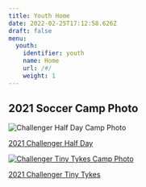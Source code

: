 ```yaml
---
title: Youth Home
date: 2022-02-25T17:12:58.626Z
draft: false
menu:
  youth:
    identifier: youth
    name: Home
    url: /#/
    weight: 1
---
```

## 2021 Soccer Camp Photo

![Challenger Half Day Camp Photo](https://res.cloudinary.com/robinson-soccer/image/upload/v1647279719/Youth/Home/2021-challenger-half-day-small_y620qc.png)

[2021 Challenger Half Day](/img/uploads/2021-challenger-half-day-small.png)

[![Challenger Tiny Tykes Camp Photo](/img/uploads/2021-challenger-tinytykes-small.png)](/img/uploads/2021-challenger-tinytykes-small.png)

[2021 Challenger Tiny Tykes](/img/uploads/2021-challenger-tinytykes-small.png)